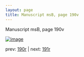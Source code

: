 ```yaml
---
layout: page
title: Manuscript msB, page 190v
---
```


Manuscript msB, page 190v

[![image](http://www.homermultitext.org/iipsrv?OBJ=IIP,1.0&FIF=/project/homer/pyramidal/deepzoom/hmt/vbbifolio/v1/vb_190v_191r.tif&WID=100&CVT=JPEG)](http://www.homermultitext.org/ict2/?urn=urn:cite2:hmt:vbbifolio.v1:vb_190v_191r)

prev:  [190r](../190r) | next:  [191r](../191r)

